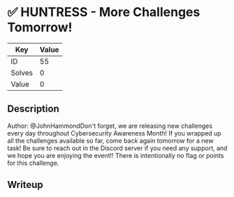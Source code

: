 # ✅ HUNTRESS - More Challenges Tomorrow!

| Key | Value |
| --- | --- |
| ID | 55 |
| Solves | 0 |
| Value | 0 |

## Description

Author: @JohnHammondDon't forget, we are releasing new challenges every day throughout Cybersecurity Awareness Month!  If you wrapped up all the challenges available so far, come back again tomorrow for a new task!  Be sure to reach out in the Discord server if you need any support, and  we hope you are enjoying the event!!  There is intentionally no flag or points for this challenge.

## Writeup
